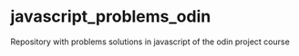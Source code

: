 # javascript_problems_odin
Repository with problems solutions in javascript of the odin project course
